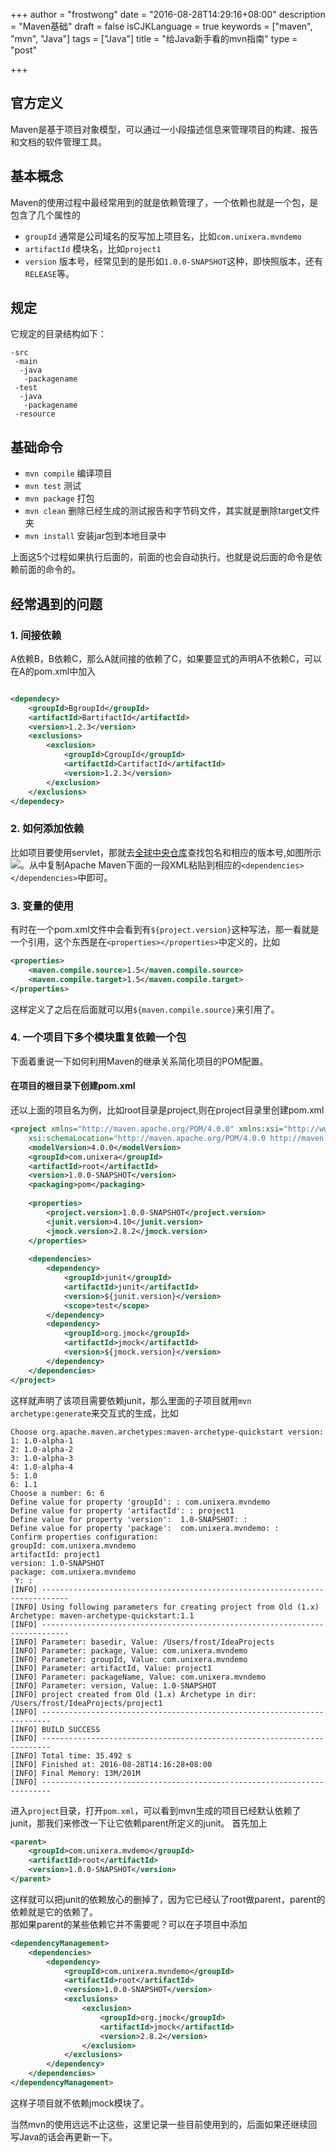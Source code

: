 +++
author = "frostwong"
date = "2016-08-28T14:29:16+08:00"
description = "Maven基础"
draft = false
isCJKLanguage = true
keywords = ["maven", "mvn", "Java"]
tags = ["Java"]
title = "给Java新手看的mvn指南"
type = "post"

+++

## 官方定义
Maven是基于项目对象模型，可以通过一小段描述信息来管理项目的构建、报告和文档的软件管理工具。

## 基本概念
Maven的使用过程中最经常用到的就是依赖管理了，一个依赖也就是一个包，是包含了几个属性的
- `groupId` 通常是公司域名的反写加上项目名，比如`com.unixera.mvndemo`
- `artifactId` 模块名，比如`project1`
- `version` 版本号，经常见到的是形如`1.0.0-SNAPSHOT`这种，即快照版本，还有`RELEASE`等。

## 规定
它规定的目录结构如下：
```
-src 
 -main
  -java
   -packagename
 -test
  -java
   -packagename
 -resource
```

## 基础命令
- `mvn compile` 编译项目
- `mvn test` 测试
- `mvn package` 打包
- `mvn clean` 删除已经生成的测试报告和字节码文件，其实就是删除target文件夹
- `mvn install` 安装jar包到本地目录中

上面这5个过程如果执行后面的，前面的也会自动执行。也就是说后面的命令是依赖前面的命令的。

## 经常遇到的问题
### 1. 间接依赖
A依赖B，B依赖C，那么A就间接的依赖了C，如果要显式的声明A不依赖C，可以在A的pom.xml中加入
```xml

<dependecy>
	<groupId>BgroupId</groupId>
	<artifactId>BartifactId</artifactId>
	<version>1.2.3</version>
	<exclusions>
		<exclusion>
			<groupId>CgroupId</groupId>
			<artifactId>CartifactId</artifactId>
			<version>1.2.3</version>
		</exclusion>
	</exclusions>
</dependecy>
```

### 2. 如何添加依赖
比如项目要使用servlet，那就去[全球中央仓库](http://search.maven.org/)查找包名和相应的版本号,如图所示![](http://ww4.sinaimg.cn/large/7853084cjw1f79btj2nb8j20fl0f9q4b.jpg)。从中复制Apache Maven下面的一段XML粘贴到相应的`<dependencies></dependencies>`中即可。

### 3. 变量的使用
有时在一个pom.xml文件中会看到有`${project.version}`这种写法，那一看就是一个引用，这个东西是在`<properties></properties>`中定义的，比如

```xml
<properties>
    <maven.compile.source>1.5</maven.compile.source>
    <maven.compile.target>1.5</maven.compile.target>
</properties>
```

这样定义了之后在后面就可以用`${maven.compile.source}`来引用了。

### 4. 一个项目下多个模块重复依赖一个包
下面着重说一下如何利用Maven的继承关系简化项目的POM配置。

#### 在项目的根目录下创建pom.xml
还以上面的项目名为例，比如root目录是project,则在project目录里创建pom.xml

```xml
<project xmlns="http://maven.apache.org/POM/4.0.0" xmlns:xsi="http://www.w3.org/2001/XMLSchema-instance"
	xsi:schemaLocation="http://maven.apache.org/POM/4.0.0 http://maven.apache.org/xsd/maven-4.0.0.xsd">
	<modelVersion>4.0.0</modelVersion>
	<groupId>com.unixera</groupId>
	<artifactId>root</artifactId>
	<version>1.0.0-SNAPSHOT</version>
	<packaging>pom</packaging>
	
	<properties>
	    <project.version>1.0.0-SNAPSHOT</project.version>
	    <junit.version>4.10</junit.version>
	    <jmock.version>2.8.2</jmock.version>
	</properties>
	
	<dependencies>
	    <dependency>
			<groupId>junit</groupId>
			<artifactId>junit</artifactId>
			<version>${junit.version}</version>
			<scope>test</scope>
		</dependency>
		<dependency>
            <groupId>org.jmock</groupId>
            <artifactId>jmock</artifactId>
            <version>${jmock.version}</version>
        </dependency>
	</dependencies>
</project>
```

这样就声明了该项目需要依赖junit，那么里面的子项目就用`mvn archetype:generate`来交互式的生成，比如
```
Choose org.apache.maven.archetypes:maven-archetype-quickstart version:
1: 1.0-alpha-1
2: 1.0-alpha-2
3: 1.0-alpha-3
4: 1.0-alpha-4
5: 1.0
6: 1.1
Choose a number: 6: 6
Define value for property 'groupId': : com.unixera.mvndemo
Define value for property 'artifactId': : project1
Define value for property 'version':  1.0-SNAPSHOT: :
Define value for property 'package':  com.unixera.mvndemo: :
Confirm properties configuration:
groupId: com.unixera.mvndemo
artifactId: project1
version: 1.0-SNAPSHOT
package: com.unixera.mvndemo
 Y: :
[INFO] ----------------------------------------------------------------------------
[INFO] Using following parameters for creating project from Old (1.x) Archetype: maven-archetype-quickstart:1.1
[INFO] ----------------------------------------------------------------------------
[INFO] Parameter: basedir, Value: /Users/frost/IdeaProjects
[INFO] Parameter: package, Value: com.unixera.mvndemo
[INFO] Parameter: groupId, Value: com.unixera.mvndemo
[INFO] Parameter: artifactId, Value: project1
[INFO] Parameter: packageName, Value: com.unixera.mvndemo
[INFO] Parameter: version, Value: 1.0-SNAPSHOT
[INFO] project created from Old (1.x) Archetype in dir: /Users/frost/IdeaProjects/project1
[INFO] ------------------------------------------------------------------------
[INFO] BUILD SUCCESS
[INFO] ------------------------------------------------------------------------
[INFO] Total time: 35.492 s
[INFO] Finished at: 2016-08-28T14:16:28+08:00
[INFO] Final Memory: 13M/201M
[INFO] ------------------------------------------------------------------------
```
进入`project`目录，打开`pom.xml`，可以看到mvn生成的项目已经默认依赖了junit，那我们来修改一下让它依赖parent所定义的junit。
首先加上

```xml
<parent>
	<groupId>com.unixera.mvdemo</groupId>
	<artifactId>root</artifactId>
	<version>1.0.0-SNAPSHOT</version>
</parent>
```

这样就可以把junit的依赖放心的删掉了，因为它已经认了root做parent，parent的依赖就是它的依赖了。  
那如果parent的某些依赖它并不需要呢？可以在子项目中添加
```xml
<dependencyManagement>
    <dependencies>
        <dependency>
            <groupId>com.unixera.mvndemo</groupId>
            <artifactId>root</artifactId>
            <version>1.0.0-SNAPSHOT</version>
            <exclusions>
                <exclusion>
                    <groupId>org.jmock</groupId>
                    <artifactId>jmock</artifactId>
                    <version>2.8.2</version>
                </exclusion>
            </exclusions>
        </dependency>
    </dependencies>
</dependencyManagement>
```
这样子项目就不依赖jmock模块了。

当然mvn的使用远远不止这些，这里记录一些目前使用到的，后面如果还继续回写Java的话会再更新一下。